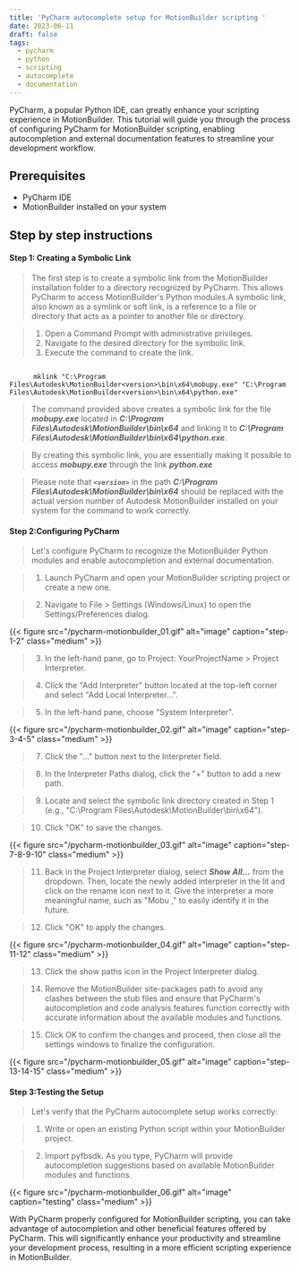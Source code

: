 ```yaml
---
title: 'PyCharm autocomplete setup for MotionBuilder scripting '
date: 2023-06-11
draft: false
tags: 
  - pycharm
  - python
  - scripting
  - autocomplete
  - documentation
---
```


PyCharm, a popular Python IDE, can greatly enhance your scripting experience in MotionBuilder. This tutorial will guide you through the process of configuring PyCharm for MotionBuilder scripting, enabling autocompletion and external documentation features to streamline your development workflow.

## Prerequisites
- PyCharm IDE
- MotionBuilder installed on your system

## Step by step instructions

#### Step 1: Creating a Symbolic Link
> The first step is to create a symbolic link from the MotionBuilder installation folder to a directory recognized by PyCharm. This allows PyCharm to access MotionBuilder's Python modules.A symbolic link, also known as a symlink or soft link, is a reference to a file or directory that acts as a pointer to another file or directory.

> 1. Open a Command Prompt with administrative privileges.
> 2. Navigate to the desired directory for the symbolic link.
> 3. Execute the command to create the link.


```Shell

      mklink "C:\Program Files\Autodesk\MotionBuilder<version>\bin\x64\mobupy.exe" "C:\Program Files\Autodesk\MotionBuilder<version>\bin\x64\python.exe"

```
> The command provided above creates a symbolic link for the file ***mobupy.exe*** located in ***C:\Program Files\Autodesk\MotionBuilder<version>\bin\x64*** and linking it to ***C:\Program Files\Autodesk\MotionBuilder<version>\bin\x64\python.exe***.

> By creating this symbolic link, you are essentially making it possible to access ***mobupy.exe*** through the link ***python.exe***

> Please note that ***`<version>`*** in the path ***C:\Program Files\Autodesk\MotionBuilder<version>\bin\x64*** should be replaced with the actual version number of Autodesk MotionBuilder installed on your system for the command to work correctly.

#### Step 2:Configuring PyCharm
> Let's configure PyCharm to recognize the MotionBuilder Python modules and enable autocompletion and external documentation.

> 1. Launch PyCharm and open your MotionBuilder scripting project or create a new one.

> 2. Navigate to File > Settings (Windows/Linux) to open the Settings/Preferences dialog.

{{< figure src="/pycharm-motionbuilder_01.gif" alt="image" caption="step-1-2" class="medium" >}}

> 3. In the left-hand pane, go to Project: YourProjectName > Project Interpreter.

> 4. Click the "Add Interpreter" button located at the top-left corner and select "Add Local Interpreter...".

> 5. In the left-hand pane, choose "System Interpreter".

{{< figure src="/pycharm-motionbuilder_02.gif" alt="image" caption="step-3-4-5" class="medium" >}}

> 7. Click the "..." button next to the Interpreter field.

> 8. In the Interpreter Paths dialog, click the "+" button to add a new path.

> 9. Locate and select the symbolic link directory created in Step 1 (e.g., "C:\Program Files\Autodesk\MotionBuilder<version>\bin\x64").

>10. Click "OK" to save the changes.

{{< figure src="/pycharm-motionbuilder_03.gif" alt="image" caption="step-7-8-9-10" class="medium" >}}

> 11. Back in the Project Interpreter dialog, select ***Show All...*** from the dropdown. Then, locate the newly added interpreter in the lit and click on the rename icon next to it. Give the interpreter a more meaningful name, such as "Mobu <version>," to easily identify it in the future.

> 12. Click "OK" to apply the changes.

{{< figure src="/pycharm-motionbuilder_04.gif" alt="image" caption="step-11-12" class="medium" >}}

> 13. Click the show paths icon in the Project Interpreter dialog.

> 14. Remove the MotionBuilder site-packages path to avoid any clashes between the stub files and ensure that PyCharm's autocompletion and code analysis features function correctly with accurate information about the available modules and functions.

> 15. Click OK to confirm the changes and proceed, then close all the settings windows to finalize the configuration.

{{< figure src="/pycharm-motionbuilder_05.gif" alt="image" caption="step-13-14-15" class="medium" >}}

#### Step 3:Testing the Setup
> Let's verify that the PyCharm autocomplete setup works correctly:

> 1. Write or open an existing Python script within your MotionBuilder project.

> 2. Import pyfbsdk. As you type, PyCharm will provide autocompletion suggestions based on available MotionBuilder modules and functions.

{{< figure src="/pycharm-motionbuilder_06.gif" alt="image" caption="testing" class="medium" >}}

With PyCharm properly configured for MotionBuilder scripting, you can take advantage of autocompletion and other beneficial features offered by PyCharm. This will significantly enhance your productivity and streamline your development process, resulting in a more efficient scripting experience in MotionBuilder.
